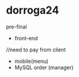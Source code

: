 # dorroga24
pre-final

+ front-end

//need to pay from client
- mobile(menu)
- MySQL order (manager)
